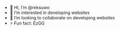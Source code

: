 - 👋 Hi, I’m @reksuwo
- 👀 I’m interested in developing websites
- 💞️ I’m looking to collaborate on developing websites
- ⚡ Fun fact: EzGG

<!---
reksuwo/reksuwo is a ✨ special ✨ repository because its `README.md` (this file) appears on your GitHub profile.
You can click the Preview link to take a look at your changes.
--->
